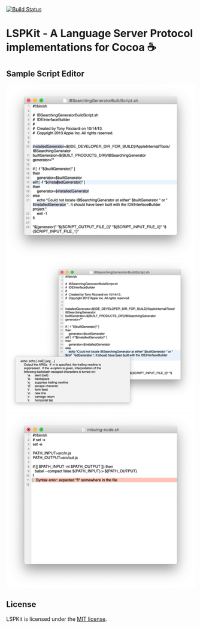 [![Build Status](https://travis-ci.org/catlan/LSPKit.svg?branch=master)](https://travis-ci.org/catlan/LSPKit)

# LSPKit - A Language Server Protocol implementations for Cocoa ☕️

## Sample Script Editor

<img src="https://raw.githubusercontent.com/catlan/LSPKit/master/Sample/Screenshots/Screenshot%201@2x.png" width="592" />

<img src="https://raw.githubusercontent.com/catlan/LSPKit/master/Sample/Screenshots/Screenshot%202@2x.png" width="741" />

<img src="https://raw.githubusercontent.com/catlan/LSPKit/master/Sample/Screenshots/Screenshot%203@2x.png" width="592" />

## License

LSPKit is licensed under the [MIT license](https://github.com/catlan/LSPKit/blob/master/LICENSE.txt).  

